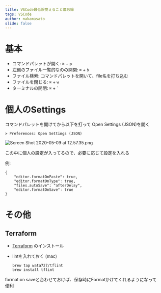 ```yaml
---
title: VSCode最低限覚えること備忘録
tags: VSCode
author: nakamasato
slide: false
---
```

# 基本

- コマンドパレットが開く: `⌘` + `p`
- 左側のファイル一覧的なのの開閉: `⌘` + `b`
- ファイル検索: コマンドパレットを開いて、file名を打ち込む
- ファイルを閉じる: `⌘` + `w`
- ターミナルの開閉: `⌘` + `` ` ``

# 個人のSettings

コマンドパレットを開けてから以下を打って Open Settings (JSON)を開く

```
> Preferences: Open Settings (JSON)
```

![Screen Shot 2020-05-09 at 12.57.35.png](https://qiita-image-store.s3.ap-northeast-1.amazonaws.com/0/7059/435d9786-f482-b8ba-35e9-4c4766acee64.png)

この中に個人の設定が入ってるので、必要に応じて設定を入れる

例:

```
{
    "editor.formatOnPaste": true,
    "editor.formatOnType": true,
    "files.autoSave": "afterDelay",
    "editor.formatOnSave": true
}
```


# その他

## Terraform

- [Terraform](https://marketplace.visualstudio.com/items?itemName=mauve.terraform) のインストール

- lintを入れておく (mac)

    ```
    brew tap wata727/tflint
    brew install tflint
    ```

format on saveと合わせておけば、保存時にFormatかけてくれるようになって便利


